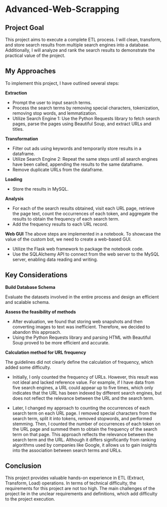 # Advanced-Web-Scrapping

## Project Goal

This project aims to execute a complete ETL process. I will clean, transform, and store search results from multiple search engines into a database. Additionally, I will analyze and rank the search results to demonstrate the practical value of the project.

## My Approaches

To implement this project, I have outlined several steps:

**Extraction**

- Prompt the user to input search terms.
- Process the search terms by removing special characters, tokenization, removing stop words, and lemmatization.
- Utilize Search Engine 1: Use the Python Requests library to fetch search pages, parse the pages using Beautiful Soup, and extract URLs and titles.

**Transformation**

- Filter out ads using keywords and temporarily store results in a dataframe.
- Utilize Search Engine 2: Repeat the same steps until all search engines have been called, appending the results to the same dataframe.
- Remove duplicate URLs from the dataframe.

**Loading**

- Store the results in MySQL.

**Analysis**

- For each of the search results obtained, visit each URL page, retrieve the page text, count the occurrences of each token, and aggregate the results to obtain the frequency of each search term.
- Add the frequency results to each URL record.

**Web GUI**
The above steps are implemented in a notebook. To showcase the value of the custom bot, we need to create a web-based GUI.

- Utilize the Flask web framework to package the notebook code.
- Use the SQLAlchemy API to connect from the web server to the MySQL server, enabling data reading and writing.

## Key Considerations

**Build Database Schema**

Evaluate the datasets involved in the entire process and design an efficient and scalable schema.

**Assess the feasibility of methods**

- After evaluation, we found that storing web snapshots and then converting images to text was inefficient. Therefore, we decided to abandon this approach.
- Using the Python Requests library and parsing HTML with Beautiful Soup proved to be more efficient and accurate.

**Calculation method for URL frequency**

The guidelines did not clearly define the calculation of frequency, which added some difficulty.

- Initially, I only counted the frequency of URLs. However, this result was not ideal and lacked reference value. For example, if I have data from five search engines, a URL could appear up to five times, which only indicates that the URL has been indexed by different search engines, but does not reflect the relevance between the URL and the search term.

- Later, I changed my approach to counting the occurrences of each search term on each URL page. I removed special characters from the search term, split it into tokens, removed stopwords, and performed stemming. Then, I counted the number of occurrences of each token on the URL page and summed them to obtain the frequency of the search term on that page. This approach reflects the relevance between the search term and the URL. Although it differs significantly from ranking algorithms used by companies like Google, it allows us to gain insights into the association between search terms and URLs.

## Conclusion

This project provides valuable hands-on experience in ETL (Extract, Transform, Load) operations. In terms of technical difficulty, the requirements for this project are not too high. The main challenges of the project lie in the unclear requirements and definitions, which add difficulty to the project execution.

